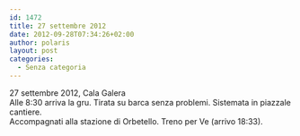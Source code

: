 ```yaml
---
id: 1472
title: 27 settembre 2012
date: 2012-09-28T07:34:26+02:00
author: polaris
layout: post
categories:
  - Senza categoria
---
```

27 settembre 2012, Cala Galera  
Alle 8:30 arriva la gru. Tirata su barca senza problemi. Sistemata in piazzale cantiere.  
Accompagnati alla stazione di Orbetello. Treno per Ve (arrivo 18:33).